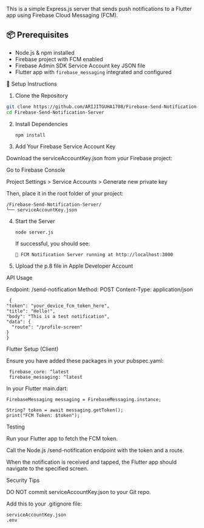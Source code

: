 This is a simple Express.js server that sends push notifications to a Flutter app using Firebase Cloud Messaging (FCM).

## 📦 Prerequisites

- Node.js & npm installed
- Firebase project with FCM enabled
- Firebase Admin SDK Service Account key JSON file
- Flutter app with `firebase_messaging` integrated and configured

🚀 Setup Instructions

1. Clone the Repository

```bash
git clone https://github.com/ARIJITGUHA1708/Firebase-Send-Notification-Server.git
cd Firebase-Send-Notification-Server
```

2. Install Dependencies

       npm install

3. Add Your Firebase Service Account Key

Download the serviceAccountKey.json from your Firebase project:

Go to Firebase Console

Project Settings > Service Accounts > Generate new private key

Then, place it in the root folder of your project:

    /Firebase-Send-Notification-Server/
    └── serviceAccountKey.json

4. Start the Server

       node server.js

   If successful, you should see:

       🚀 FCM Notification Server running at http://localhost:3000

5. Upload the p.8 file in Apple Developer Account

API Usage

Endpoint: /send-notification
Method: POST
Content-Type: application/json

     {
    "token": "your_device_fcm_token_here",
    "title": "Hello!",
    "body": "This is a test notification",
    "data": {
      "route": "/profile-screen"
    }
    }

Flutter Setup (Client)

Ensure you have added these packages in your pubspec.yaml:

     firebase_core: ^latest
     firebase_messaging: ^latest

In your Flutter main.dart:

    FirebaseMessaging messaging = FirebaseMessaging.instance;

    String? token = await messaging.getToken();
    print("FCM Token: $token");

Testing

Run your Flutter app to fetch the FCM token.

Call the Node.js /send-notification endpoint with the token and a route.

When the notification is received and tapped, the Flutter app should navigate to the specified screen.

Security Tips

DO NOT commit serviceAccountKey.json to your Git repo.

Add this to your .gitignore file:

    serviceAccountKey.json
    .env





